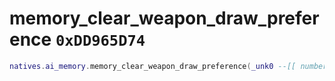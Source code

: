 # memory_clear_weapon_draw_preference `0xDD965D74`

```lua
natives.ai_memory.memory_clear_weapon_draw_preference(_unk0 --[[ number ]])
```